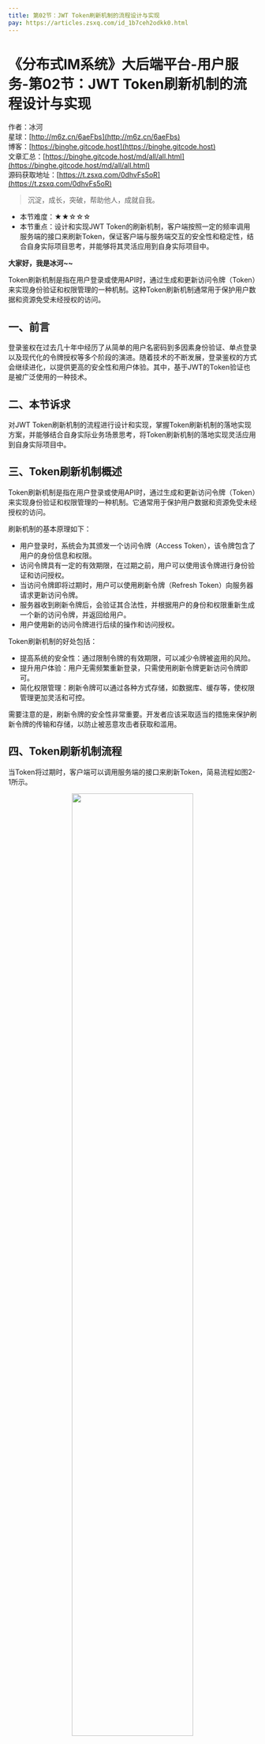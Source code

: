 ```yaml
---
title: 第02节：JWT Token刷新机制的流程设计与实现
pay: https://articles.zsxq.com/id_1b7ceh2odkk0.html
---
```


# 《分布式IM系统》大后端平台-用户服务-第02节：JWT Token刷新机制的流程设计与实现

作者：冰河
<br/>星球：[http://m6z.cn/6aeFbs](http://m6z.cn/6aeFbs)
<br/>博客：[https://binghe.gitcode.host](https://binghe.gitcode.host)
<br/>文章汇总：[https://binghe.gitcode.host/md/all/all.html](https://binghe.gitcode.host/md/all/all.html)
<br/>源码获取地址：[https://t.zsxq.com/0dhvFs5oR](https://t.zsxq.com/0dhvFs5oR)

> 沉淀，成长，突破，帮助他人，成就自我。

* 本节难度：★★☆☆☆
* 本节重点：设计和实现JWT Token的刷新机制，客户端按照一定的频率调用服务端的接口来刷新Token，保证客户端与服务端交互的安全性和稳定性，结合自身实际项目思考，并能够将其灵活应用到自身实际项目中。

**大家好，我是冰河~~**

Token刷新机制是指在用户登录或使用API时，通过生成和更新访问令牌（Token）来实现身份验证和权限管理的一种机制。这种Token刷新机制通常用于保护用户数据和资源免受未经授权的访问。

## 一、前言

登录鉴权在过去几十年中经历了从简单的用户名密码到多因素身份验证、单点登录以及现代化的令牌授权等多个阶段的演进。随着技术的不断发展，登录鉴权的方式会继续进化，以提供更高的安全性和用户体验。其中，基于JWT的Token验证也是被广泛使用的一种技术。

## 二、本节诉求

对JWT Token刷新机制的流程进行设计和实现，掌握Token刷新机制的落地实现方案，并能够结合自身实际业务场景思考，将Token刷新机制的落地实现灵活应用到自身实际项目中。

## 三、Token刷新机制概述

Token刷新机制是指在用户登录或使用API时，通过生成和更新访问令牌（Token）来实现身份验证和权限管理的一种机制。它通常用于保护用户数据和资源免受未经授权的访问。

刷新机制的基本原理如下：

* 用户登录时，系统会为其颁发一个访问令牌（Access Token），该令牌包含了用户的身份信息和权限。
* 访问令牌具有一定的有效期限，在过期之前，用户可以使用该令牌进行身份验证和访问授权。
* 当访问令牌即将过期时，用户可以使用刷新令牌（Refresh Token）向服务器请求更新访问令牌。
* 服务器收到刷新令牌后，会验证其合法性，并根据用户的身份和权限重新生成一个新的访问令牌，并返回给用户。
* 用户使用新的访问令牌进行后续的操作和访问授权。

Token刷新机制的好处包括：

* 提高系统的安全性：通过限制令牌的有效期限，可以减少令牌被盗用的风险。
* 提升用户体验：用户无需频繁重新登录，只需使用刷新令牌更新访问令牌即可。
* 简化权限管理：刷新令牌可以通过各种方式存储，如数据库、缓存等，使权限管理更加灵活和可控。

需要注意的是，刷新令牌的安全性非常重要。开发者应该采取适当的措施来保护刷新令牌的传输和存储，以防止被恶意攻击者获取和滥用。

## 四、Token刷新机制流程

当Token将过期时，客户端可以调用服务端的接口来刷新Token，简易流程如图2-1所示。

<div align="center">
    <img src="https://binghe.gitcode.host/images/project/im/2024-01-06-001.png?raw=true" width="70%">
    <br/>
</div>

## 查看完整文章

加入[冰河技术](https://public.zsxq.com/groups/48848484411888.html)知识星球，解锁完整技术文章与完整代码